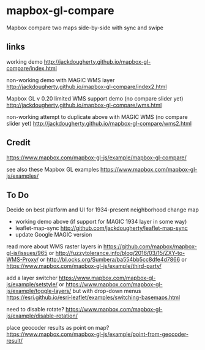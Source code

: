 # mapbox-gl-compare
Mapbox compare two maps side-by-side with sync and swipe

## links

working demo http://jackdougherty.github.io/mapbox-gl-compare/index.html

non-working demo with MAGIC WMS layer http://jackdougherty.github.io/mapbox-gl-compare/index2.html

Mapbox GL v 0.20 limited WMS support demo (no compare slider yet) http://jackdougherty.github.io/mapbox-gl-compare/wms.html

non-working attempt to duplicate above with MAGIC WMS (no compare slider yet) http://jackdougherty.github.io/mapbox-gl-compare/wms2.html

## Credit
https://www.mapbox.com/mapbox-gl-js/example/mapbox-gl-compare/

see also these Mapbox GL examples
https://www.mapbox.com/mapbox-gl-js/examples/

## To Do

Decide on best platform and UI for 1934-present neighborhood change map
- working demo above (if support for MAGIC 1934 layer in some way)
- leaflet-map-sync http://github.com/jackdougherty/leaflet-map-sync
- update Google MAGIC version

read more about WMS raster layers in
https://github.com/mapbox/mapbox-gl-js/issues/965
or
http://fuzzytolerance.info/blog/2016/03/15/ZXY-to-WMS-Proxy/
or
http://bl.ocks.org/Sumbera/ba554bb5cc8dfe4d7866
or
https://www.mapbox.com/mapbox-gl-js/example/third-party/

add a layer switcher
https://www.mapbox.com/mapbox-gl-js/example/setstyle/
or
https://www.mapbox.com/mapbox-gl-js/example/toggle-layers/
but with drop-down menus
https://esri.github.io/esri-leaflet/examples/switching-basemaps.html

need to disable rotate?
https://www.mapbox.com/mapbox-gl-js/example/disable-rotation/

place geocoder results as point on map?
https://www.mapbox.com/mapbox-gl-js/example/point-from-geocoder-result/
